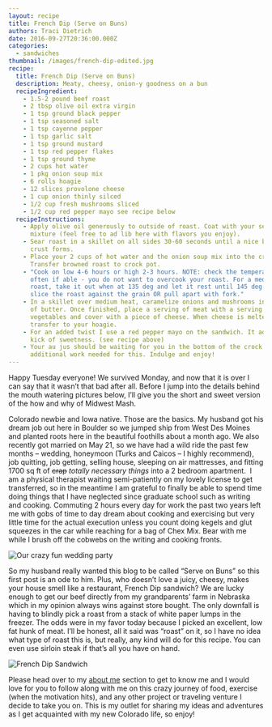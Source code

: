 ```yaml
---
layout: recipe
title: French Dip (Serve on Buns)
authors: Traci Dietrich
date: 2016-09-27T20:36:00.000Z
categories:
  - sandwiches
thumbnail: /images/french-dip-edited.jpg
recipe:
  title: French Dip (Serve on Buns)
  description: Meaty, cheesy, onion-y goodness on a bun
  recipeIngredient:
    - 1.5-2 pound beef roast
    - 2 tbsp olive oil extra virgin
    - 1 tsp ground black pepper
    - 1 tsp seasoned salt
    - 1 tsp cayenne pepper
    - 1 tsp garlic salt
    - 1 tsp ground mustard
    - 1 tsp red pepper flakes
    - 1 tsp ground thyme
    - 2 cups hot water
    - 1 pkg onion soup mix
    - 6 rolls hoagie
    - 12 slices provolone cheese
    - 1 cup onion thinly silced
    - 1/2 cup fresh mushrooms sliced
    - 1/2 cup red pepper mayo see recipe below
  recipeInstructions:
    - Apply olive oil generously to outside of roast. Coat with your seasoning
      mixture (feel free to ad lib here with flavors you enjoy).
    - Sear roast in a skillet on all sides 30-60 seconds until a nice brown
      crust forms.
    - Place your 2 cups of hot water and the onion soup mix into the crock pot.
      Transfer browned roast to crock pot.
    - "Cook on low 4-6 hours or high 2-3 hours. NOTE: check the temperature
      often if able - you do not want to overcook your roast. For a medium
      roast, take it out when at 135 deg and let it rest until 145 deg. Thinly
      slice the roast against the grain OR pull apart with fork."
    - In a skillet over medium heat, caramelize onions and mushrooms in 2 Tbsp
      of butter. Once finished, place a serving of meat with a serving of the
      vegetables and cover with a piece of cheese. When cheese is melted,
      transfer to your hoagie.
    - For an added twist I use a red pepper mayo on the sandwich. It adds a nice
      kick of sweetness. (see recipe above)
    - Your au jus should be waiting for you in the bottom of the crock pot! No
      additional work needed for this. Indulge and enjoy!
---
```

Happy Tuesday everyone! We survived Monday, and now that it is over I can say that it wasn’t that bad after all. Before I jump into the details behind the mouth watering pictures below, I’ll give you the short and sweet version of the how and why of Midwest Mash.

Colorado newbie and Iowa native. Those are the basics. My husband got his dream job out here in Boulder so we jumped ship from West Des Moines and planted roots here in the beautiful foothills about a month ago. We also recently got married on May 21, so we have had a wild ride the past few months – wedding, honeymoon (Turks and Caicos – I highly recommend), job quitting, job getting, selling house, sleeping on air mattresses, and fitting 1700 sq ft of ~~crap~~ *totally necessary things* into a 2 bedroom apartment.  I am a physical therapist waiting semi-patiently on my lovely license to get transferred, so in the meantime I am grateful to finally be able to spend time doing things that I have neglected since graduate school such as writing and cooking. Commuting 2 hours every day for work the past two years left me with gobs of time to day dream about cooking and exercising but very little time for the actual execution unless you count doing kegels and glut squeezes in the car while reaching for a bag of Chex Mix. Bear with me while I brush off the cobwebs on the writing and cooking fronts.

![Our crazy fun wedding party](/images/nick-and-traci-all-photos-0268-1024x683.jpg "Our crazy fun wedding party. Professional Wedding Photography by Creative Concepts Photography")

So my husband really wanted this blog to be called “Serve on Buns” so this first post is an ode to him. Plus, who doesn’t love a juicy, cheesy, makes your house smell like a restaurant, French Dip sandwich? We are lucky enough to get our beef directly from my grandparents’ farm in Nebraska which in my opinion always wins against store bought. The only downfall is having to blindly pick a roast from a stack of white paper lumps in the freezer. The odds were in my favor today because I picked an excellent, low fat hunk of meat. I’ll be honest, all it said was “roast” on it, so I have no idea what type of roast this is, but really, any kind will do for this recipe. You can even use sirloin steak if that’s all you have on hand.

![French Dip Sandwich](/images/french-dip-edited.jpg "(Recipe for Hidden Cauliflower Mashed Potatoes coming soon!)")

Please head over to my [about me](http://midwestmash.com/about-me/) section to get to know me and I would love for you to follow along with me on this crazy journey of food, exercise (when the motivation hits), and any other project or traveling venture I decide to take you on. This is my outlet for sharing my ideas and adventures as I get acquainted with my new Colorado life, so enjoy!